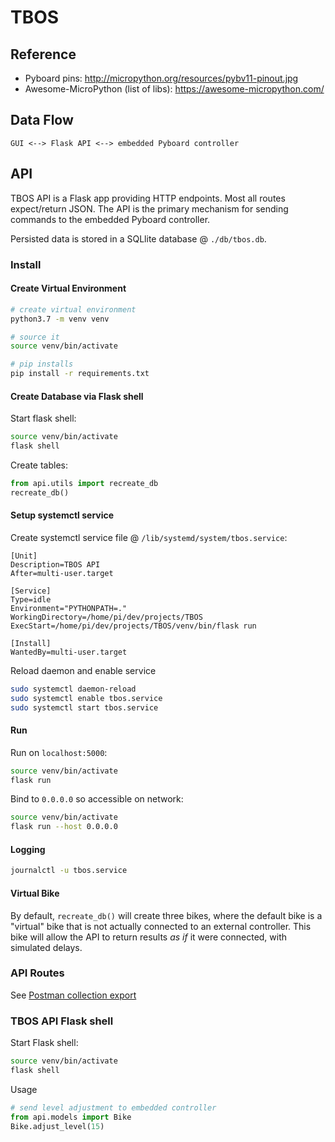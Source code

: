 # TBOS

## Reference
  * Pyboard pins: http://micropython.org/resources/pybv11-pinout.jpg
  * Awesome-MicroPython (list of libs): https://awesome-micropython.com/

## Data Flow
```
GUI <--> Flask API <--> embedded Pyboard controller
```

## API

TBOS API is a Flask app providing HTTP endpoints.  Most all routes expect/return JSON.  The API is the primary mechanism for sending commands to the embedded Pyboard controller.

Persisted data is stored in a SQLlite database @ `./db/tbos.db`.

### Install
#### Create Virtual Environment
```bash
# create virtual environment
python3.7 -m venv venv

# source it
source venv/bin/activate

# pip installs
pip install -r requirements.txt
```

#### Create Database via Flask shell

Start flask shell:
```bash
source venv/bin/activate
flask shell
```

Create tables:
```python
from api.utils import recreate_db
recreate_db()
```

#### Setup systemctl service

Create systemctl service file @ `/lib/systemd/system/tbos.service`:
```
[Unit]
Description=TBOS API
After=multi-user.target

[Service]
Type=idle
Environment="PYTHONPATH=."
WorkingDirectory=/home/pi/dev/projects/TBOS
ExecStart=/home/pi/dev/projects/TBOS/venv/bin/flask run

[Install]
WantedBy=multi-user.target
```

Reload daemon and enable service
```bash
sudo systemctl daemon-reload
sudo systemctl enable tbos.service
sudo systemctl start tbos.service
```

#### Run

Run on `localhost:5000`:
```bash
source venv/bin/activate
flask run
```

Bind to `0.0.0.0` so accessible on network:
```bash
source venv/bin/activate
flask run --host 0.0.0.0
```

#### Logging

```bash
journalctl -u tbos.service
```

#### Virtual Bike

By default, `recreate_db()` will create three bikes, where the default bike is a "virtual" bike that is not actually connected to an external controller.  This bike will allow the API to return results *as if* it were connected, with simulated delays.

### API Routes

See [Postman collection export](./api/TBOS.postman_collection.json)

### TBOS API Flask shell

Start Flask shell:
```bash
source venv/bin/activate
flask shell
```

Usage
```python
# send level adjustment to embedded controller
from api.models import Bike
Bike.adjust_level(15)
```
